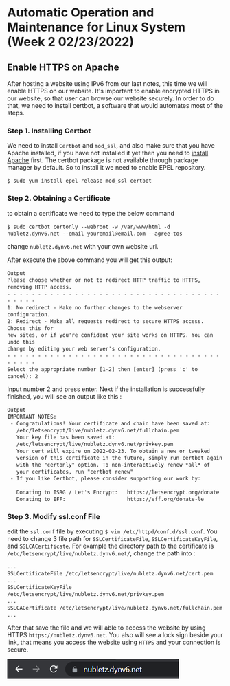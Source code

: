 # Automatic Operation and Maintenance for Linux System (Week 2 02/23/2022)
## Enable HTTPS on Apache
After hosting a website using IPv6 from our last notes, this time we will enable HTTPS on our website. It's important to enable encrypted HTTPS in our website, so that user can browse our website securely. In order to do that, we need to install certbot, a software that would automates most of the steps.
### Step 1. Installing Certbot
We need to install `Certbot` and `mod_ssl`, and also make sure that you have Apache installed, if you have not installed it yet then you need to [install Apache](https://github.com/NubletZ/myNotes/blob/master/allNotes/Server-Setup/Week6.md#Install-Apache) first. The certbot package is not available through package manager by default. So to install it we need to enable EPEL repository.

```
$ sudo yum install epel-release mod_ssl certbot
```
### Step 2. Obtaining a Certificate
to obtain a certificate we need to type the below command

```
$ sudo certbot certonly --webroot -w /var/www/html -d nubletz.dynv6.net --email youremail@email.com --agree-tos
```

change `nubletz.dynv6.net` with your own website url.

After execute the above command you will get this output:

```
Output
Please choose whether or not to redirect HTTP traffic to HTTPS, removing HTTP access.
- - - - - - - - - - - - - - - - - - - - - - - - - - - - - - - - - - - - - - - -
1: No redirect - Make no further changes to the webserver configuration.
2: Redirect - Make all requests redirect to secure HTTPS access. Choose this for
new sites, or if you're confident your site works on HTTPS. You can undo this
change by editing your web server's configuration.
- - - - - - - - - - - - - - - - - - - - - - - - - - - - - - - - - - - - - - - -
Select the appropriate number [1-2] then [enter] (press 'c' to cancel): 2
```
Input number 2 and press enter. Next if the installation is successfully finished, you will see an output like this :

```
Output
IMPORTANT NOTES:
 - Congratulations! Your certificate and chain have been saved at:
   /etc/letsencrypt/live/nubletz.dynv6.net/fullchain.pem
   Your key file has been saved at:
   /etc/letsencrypt/live/nubletz.dynv6.net/privkey.pem
   Your cert will expire on 2022-02-23. To obtain a new or tweaked
   version of this certificate in the future, simply run certbot again
   with the "certonly" option. To non-interactively renew *all* of
   your certificates, run "certbot renew"
 - If you like Certbot, please consider supporting our work by:

   Donating to ISRG / Let's Encrypt:   https://letsencrypt.org/donate
   Donating to EFF:                    https://eff.org/donate-le
```

### Step 3. Modify ssl.conf File
edit the `ssl.conf` file by executing `$ vim /etc/httpd/conf.d/ssl.conf`. You need to change 3 file path for `SSLCertificateFile`, `SSLCertificateKeyFile`, and `SSLCACertificate`. For example the directory path to the certificate is `/etc/letsencrypt/live/nubletz.dynv6.net/`, change the path into :

```
...
SSLCertificateFile /etc/letsencrypt/live/nubletz.dynv6.net/cert.pem
...
SSLCertificateKeyFile /etc/letsencrypt/live/nubletz.dynv6.net/privkey.pem
...
SSLCACertificate /etc/letsencrypt/live/nubletz.dynv6.net/fullchain.pem
...
```

After that save the file and we will able to access the website by using HTTPS `https://nubletz.dynv6.net`. You also will see a lock sign beside your link, that means you access the website using `HTTPS` and your connection is secure.

<img src="source/(w1)https.png" alt="Network Settings" title="Network Settings" width="400"><br>